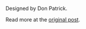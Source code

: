 Designed by Don Patrick.

Read more at the [original post](https://www.printables.com/model/795047-petoi-bittle-lego-cover/files).
